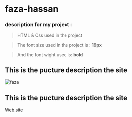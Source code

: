 # faza-hassan


### description for my project :

>  HTML & Css used in the project

>  The font size used in the project is : **19px**

>  And the font wight used is: **bold**

  ## This is the pucture description the site
 
 ![faza](https://www.hiamag.com/sites/default/files/styles/1000xauto/public/article/19/02/2019/7772096-792387693.jpg?itok=LK_smS9t)
 
  ## This is the pucture description the site
 
[Web site](https://hassanalghandourabuali.github.io/file:///C:/Users/HP/Desktop/hassan%20for%20gmail/Hassan%20page%20faza/index.html/)
